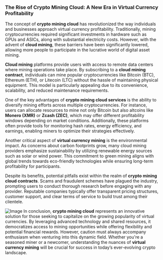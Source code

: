 ### The Rise of Crypto Mining Cloud: A New Era in Virtual Currency Profitability

The concept of **crypto mining cloud** has revolutionized the way individuals and businesses approach virtual currency profitability. Traditionally, mining cryptocurrencies required significant investments in hardware such as GPUs and ASICs, along with substantial electricity costs. However, with the advent of **cloud mining**, these barriers have been significantly lowered, allowing more people to participate in the lucrative world of digital asset mining.

**Cloud mining** platforms provide users with access to remote data centers where mining operations take place. By subscribing to a **cloud mining contract**, individuals can mine popular cryptocurrencies like Bitcoin (BTC), Ethereum (ETH), or Litecoin (LTC) without the hassle of maintaining physical equipment. This model is particularly appealing due to its convenience, scalability, and reduced maintenance requirements.

One of the key advantages of **crypto mining cloud services** is the ability to diversify mining efforts across multiple cryptocurrencies. For instance, users can allocate resources to mine not only Bitcoin but also altcoins like **Monero (XMR)** or **Zcash (ZEC)**, which may offer different profitability windows depending on market conditions. Additionally, these platforms often provide tools for monitoring hash rates, energy efficiency, and earnings, enabling miners to optimize their strategies effectively.

Another critical aspect of **virtual currency mining** is the environmental impact. As concerns about carbon footprints grow, many cloud mining providers emphasize sustainability by utilizing renewable energy sources such as solar or wind power. This commitment to green mining aligns with global trends towards eco-friendly technologies while ensuring long-term profitability for participants.

Despite its benefits, potential pitfalls exist within the realm of **crypto mining cloud contracts**. Scams and fraudulent schemes have plagued the industry, prompting users to conduct thorough research before engaging with any provider. Reputable companies typically offer transparent pricing structures, customer support, and clear terms of service to build trust among their clientele.


![Image](https://github.com/user-attachments/assets/31692037-0104-4703-abd1-696b6a7dd41b)
In conclusion, **crypto mining cloud** represents an innovative solution for those seeking to capitalize on the growing popularity of virtual currencies. By leveraging advanced technology and shared resources, it democratizes access to mining opportunities while offering flexibility and potential financial rewards. However, caution must always accompany enthusiasm when venturing into this dynamic field. Whether you're a seasoned miner or a newcomer, understanding the nuances of **virtual currency mining** will be crucial for success in today’s ever-evolving crypto landscape.